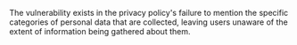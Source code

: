 The vulnerability exists in the privacy policy's failure to mention the specific categories of personal data that are collected, leaving users unaware of the extent of information being gathered about them.